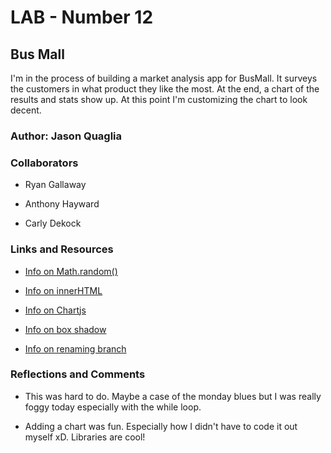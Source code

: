 # LAB - Number 12

## Bus Mall

I'm in the process of building a market analysis app for BusMall. It surveys the customers in what product they like the most. At the end, a chart of the results and stats show up. At this point I'm customizing the chart to look decent.

### Author: Jason Quaglia

### Collaborators

* Ryan Gallaway

* Anthony Hayward

* Carly Dekock

### Links and Resources

* [Info on Math.random()](https://developer.mozilla.org/en-US/docs/Web/JavaScript/Reference/Global_Objects/Math/random)

* [Info on innerHTML](https://developer.mozilla.org/en-US/docs/Web/API/Element/innerHTML)

* [Info on Chartjs](https://www.chartjs.org/docs/latest/)

* [Info on box shadow](https://stackoverflow.com/questions/33203148/how-to-make-a-div-box-look-3d)

* [Info on renaming branch](https://stackoverflow.com/questions/6591213/how-do-i-rename-a-local-git-branch)

### Reflections and Comments

* This was hard to do. Maybe a case of the monday blues but I was really foggy today especially with the while loop.

* Adding a chart was fun. Especially how I didn't have to code it out myself xD. Libraries are cool!
